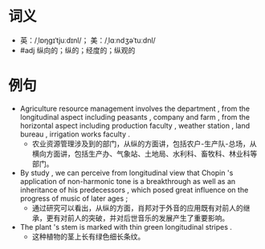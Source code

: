 # 词义
- 英：/ˌlɒŋɡɪˈtjuːdɪnl/； 美：/ˌlɑːndʒəˈtuːdnl/
- #adj 纵向的；纵的；经度的；纵观的
# 例句
- Agriculture resource management involves the department , from the longitudinal aspect including peasants , company and farm , from the horizontal aspect including production faculty , weather station , land bureau , irrigation works faculty .
	- 农业资源管理涉及到的部门，从纵的方面讲，包括农户-生产队-总场，从横向方面讲，包括生产办、气象站、土地局、水利科、畜牧科、林业科等部门。
- By study , we can perceive from longitudinal view that Chopin 's application of non-harmonic tone is a breakthrough as well as an inheritance of his predecessors , which posed great influence on the progress of music of later ages ;
	- 通过研究可以看出，从纵的方面，肖邦对于外音的应用既有对前人的继承，更有对前人的突破，并对后世音乐的发展产生了重要影响。
- The plant 's stem is marked with thin green longitudinal stripes .
	- 这种植物的茎上长有绿色细长条纹。
